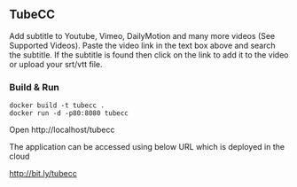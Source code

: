 ## TubeCC

Add subtitle to Youtube, Vimeo, DailyMotion and many more videos (See Supported Videos). Paste the video link in the text box above and search the subtitle. If the subtitle is found then click on the link to add it to the video or upload your srt/vtt file.

### Build & Run
```
docker build -t tubecc .
docker run -d -p80:8080 tubecc
```
Open http://localhost/tubecc

The application can be accessed using below URL which is deployed in the cloud

http://bit.ly/tubecc  
